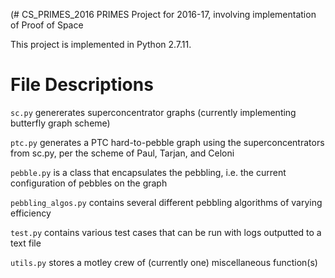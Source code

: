 (# CS_PRIMES_2016
PRIMES Project for 2016-17, involving implementation of Proof of Space

This project is implemented in Python 2.7.11.

# File Descriptions

`sc.py` genererates superconcentrator graphs (currently implementing butterfly graph scheme)

`ptc.py` generates a PTC hard-to-pebble graph using the superconcentrators from sc.py, per the scheme of Paul, Tarjan, and Celoni

`pebble.py` is a class that encapsulates the pebbling, i.e. the current configuration of pebbles on the graph

`pebbling_algos.py` contains several different pebbling algorithms of varying efficiency

`test.py` contains various test cases that can be run with logs outputted to a text file

`utils.py` stores a motley crew of (currently one) miscellaneous function(s)
